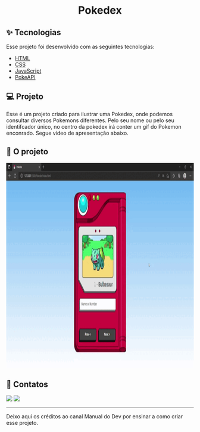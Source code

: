 <h1 align="center">Pokedex</h1>

## ✨ Tecnologias

Esse projeto foi desenvolvido com as seguintes tecnologias:

- [HTML](https://www.w3schools.com/html/)
- [CSS](https://www.w3schools.com/css/)
- [JavaScript](https://www.w3schools.com/js/)
- [PokeAPI](https://pokeapi.co)

## 💻 Projeto

Esse é um projeto criado para ilustrar uma Pokedex, onde podemos consultar diversos Pokemons diferentes. Pelo seu nome ou pelo seu identifcador único, no centro da pokedex irá conter um gif do Pokemon enconrado. Segue vídeo de apresentação abaixo.

## 🚀 O projeto

<p align="center">
  <img width="800" height="550" src="videos/Pokedex.gif">
</p>

## 📧 Contatos

<div>
  <a href="https://www.linkedin.com/in/wilsonjuniordev/" target="_blank"><img src="https://img.shields.io/badge/LinkedIn-0077B5?style=for-the-badge&logo=linkedin&logoColor=white"    target="_blank"></a>
  <a href="wilsonraj@unipam.edu.br"><img src="https://img.shields.io/badge/Gmail-D14836?style=for-the-badge&logo=gmail&logoColor=white" target="_blank"></a>
</div>


---
Deixo aqui os créditos ao canal Manual do Dev por ensinar a como criar esse projeto.
